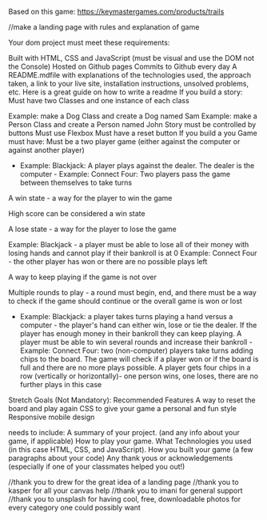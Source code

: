 Based on this game: https://keymastergames.com/products/trails


//make a landing page with rules and explanation of game


Your dom project must meet these requirements:

Built with HTML, CSS and JavaScript (must be visual and use the DOM not the Console)
Hosted on Github pages
Commits to Github every day
A README.mdfile with explanations of the technologies used, the approach taken, a link to your live site, installation instructions, unsolved problems, etc. Here is a great guide on how to write a readme
If you build a story:
Must have two Classes and one instance of each class

Example: make a Dog Class and create a Dog named Sam
Example: make a Person Class and create a Person named John
Story must be controlled by buttons
Must use Flexbox
Must have a reset button
If you build a you Game must have:
Must be a two player game (either against the computer or against another player)
- Example: Blackjack: A player plays against the dealer. The dealer is the computer - Example: Connect Four: Two players pass the game between themselves to take turns

A win state - a way for the player to win the game

High score can be considered a win state

A lose state - a way for the player to lose the game

Example: Blackjack - a player must be able to lose all of their money with losing hands and cannot play if their bankroll is at 0
Example: Connect Four - the other player has won or there are no possible plays left

A way to keep playing if the game is not over

Multiple rounds to play - a round must begin, end, and there must be a way to check if the game should continue or the overall game is won or lost
- Example: Blackjack: a player takes turns playing a hand versus a computer - the player's hand can either win, lose or tie the dealer. If the player has enough money in their bankroll they can keep playing. A player must be able to win several rounds and increase their bankroll - Example: Connect Four: two (non-computer) players take turns adding chips to the board. The game will check if a player won or if the board is full and there are no more plays possible. A player gets four chips in a row (vertically or horizontally)- one person wins, one loses, there are no further plays in this case

Stretch Goals (Not Mandatory):
Recommended Features
A way to reset the board and play again
CSS to give your game a personal and fun style
Responsive mobile design

needs to include:
A summary of your project. (and any info about your game, if applicable)
How to play your game.
What Technologies you used (in this case HTML, CSS, and JavaScript).
How you built your game (a few paragraphs about your code)
Any thank yous or acknowledgements (especially if one of your classmates helped you out!)



//thank you to drew for the great idea of a landing page
//thank you to kasper for all your canvas help
//thank you to imani for general support
//thank you to unsplash for having cool, free, downloadable photos for every category one could possibly want